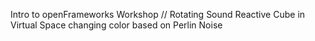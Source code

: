Intro to openFrameworks Workshop //
Rotating Sound Reactive Cube in Virtual Space changing color based on Perlin Noise


